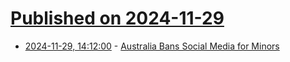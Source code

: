# [Published on 2024-11-29](index.md)

* [2024-11-29, 14:12:00](https://soylentnews.org/article.pl?sid=24/11/27/1443234&from=rss) - [Australia Bans Social Media for Minors](https://soylentnews.org/article.pl?sid=24/11/27/1443234&from=rss)

